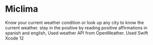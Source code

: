 # Miclima
Know your current weather condition or look up any city to know the current weather. stay in the positive by reading positive affirmations in spanish and english,
Used weather API from OpenWeather.
Used Swift
Xcode 12
